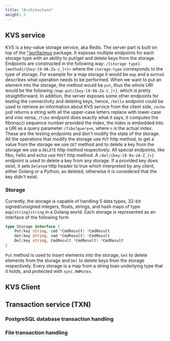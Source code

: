 ```yaml
---
title: "Architecture"
weight: 2
---
```


## KVS service
KVS is a key-value storage service, aka Redis. The server part is built on top of the ["gorilla/mux](https://github.com/gorilla/mux) package. It exposes multiple endpoints for each storage type with an ability to put/get and delete keys from the storage. Endpoints are constructed in the following way: `/[storage type]-[method]/{key:[0-9A-Za-z_]+}>` where the `storage-type` corresponds to the type of storage. 
For example for a map storage it would be `map` and a `method` describes what operation needs to be performed. When we want to put an element into the storage, the method would be `put`, thus the whole URI would be the following `/map-put/{key:[0-9A-Za-z_]+}`, which is pretty straightforward. In addition, 
the server exposes some other endpoints for testing the connectivity and deleting keys, hence, `/hello` endpoint could be used to retrieve an information about KVS service from the client side, `/echo` just returns a string with all the upper-case letters replace with lower-case and vise versa, `/fibo` endpoint does exactly what it says, it computes the fibonacci sequence number provided the index, the index is embedded into a URI as a query parameter `/fibo?query=n`, where `n` is the actual index. These are the testing endpoints and don't modify the state of the storage. All the operations that modify the storage use `PUT` http method, to get a value from the storage we use `GET` method and to delete a key from the storage we use a `DELETE` http method respectively. All special endpoints, like fibo, hello and echo use `POST` http method. A `/del/{key:[0-9a-zA-Z_]+}` endpoint is used to delete a key from any storage. If a provided key does exist, it sets `Deleted` http header to true which interpreted by any client, either Golang or a Python, as deleted, otherwise it is considered that the key didn't exist. 

[comment]: <> (Describe what happens when an error encountered when we hit storage's endpoint, and which status code is returned on success.)

[comment]: <> (Specify that each storage maintains a set of handlers, put/get and delete handlers.)

### Storage
Currently, the storage is capable of handling 5 data types, 32-bit signed/unsigned integers, floats, strings, and hash maps of type `map[string]string` in a Golang world. Each storage is represented as an interface of the following form 
```go
type Storage interface {
	Put(key string, cmd *CmdResult) *CmdResult
	Get(key string, cmd *CmdResult) *CmdResult
	Del(key string, CmdResult *CmdResult) *CmdResult
}
```
`Put` method is used to insert elements into the storage, `Get` to delete elements from the storage and `Del` to delete keys from the storage respectively. Every storage is a map from a string toan  underlying type that it holds, and protected with `sync.RWMutex`. 


## KVS Client


## Transaction service (TXN)

### PostgreSQL database transaction handling

### File transaction handling